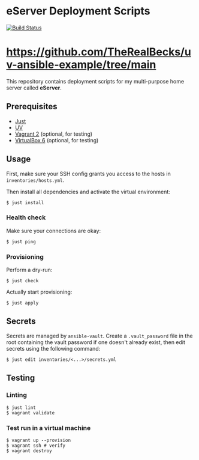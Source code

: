 # eServer Deployment Scripts

[![Build Status][github-actions-image]][github-actions-url]

[github-actions-image]: https://img.shields.io/github/actions/workflow/status/aesy/eserver-deployment/ci.yml?branch=master&style=flat-square
[github-actions-url]: https://github.com/aesy/eserver-deployment/actions

# https://github.com/TheRealBecks/uv-ansible-example/tree/main

This repository contains deployment scripts for my multi-purpose home server called **eServer**.

## Prerequisites

* [Just](https://just.systems/)
* [UV](https://docs.astral.sh/uv/)
* [Vagrant 2](https://www.vagrantup.com/) (optional, for testing)
* [VirtualBox 6](https://www.virtualbox.org/) (optional, for testing)

## Usage

First, make sure your SSH config grants you access to the hosts in `inventories/hosts.yml`.

Then install all dependencies and activate the virtual environment:

```shell
$ just install 
```

### Health check

Make sure your connections are okay:

```shell
$ just ping
```

### Provisioning

Perform a dry-run:

```shell
$ just check 
```

Actually start provisioning:

```shell
$ just apply
```

## Secrets

Secrets are managed by `ansible-vault`. Create a `.vault_password` file in the root containing the vault 
password if one doesn't already exist, then edit secrets using the following command:

```shell
$ just edit inventories/<...>/secrets.yml
```

## Testing

### Linting

```shell
$ just lint
$ vagrant validate
```

### Test run in a virtual machine

```shell
$ vagrant up --provision
$ vagrant ssh # verify
$ vagrant destroy
```
